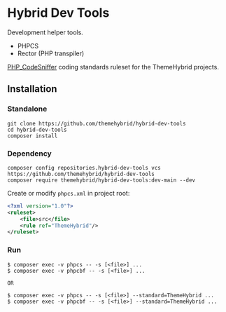 # Hybrid Dev Tools
Development helper tools.

* PHPCS
* Rector (PHP transpiler)

[PHP_CodeSniffer](https://github.com/squizlabs/PHP_CodeSniffer) coding standards ruleset for the ThemeHybrid projects.

## Installation

### Standalone

```
git clone https://github.com/themehybrid/hybrid-dev-tools
cd hybrid-dev-tools
composer install
```

### Dependency

```
composer config repositories.hybrid-dev-tools vcs https://github.com/themehybrid/hybrid-dev-tools
composer require themehybrid/hybrid-dev-tools:dev-main --dev
```

Create or modify `phpcs.xml` in project root:
```xml
<?xml version="1.0"?>
<ruleset>
    <file>src</file>
    <rule ref="ThemeHybrid"/>
</ruleset>
```

### Run

```
$ composer exec -v phpcs -- -s [<file>] ...
$ composer exec -v phpcbf -- -s [<file>] ...

OR

$ composer exec -v phpcs -- -s [<file>] --standard=ThemeHybrid ...
$ composer exec -v phpcbf -- -s [<file>] --standard=ThemeHybrid ...
```
